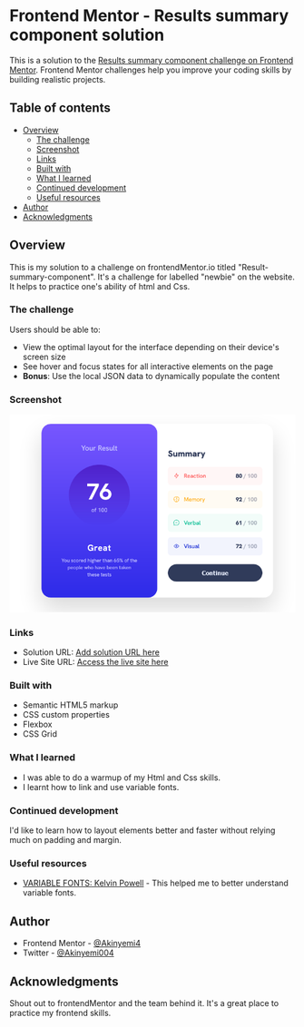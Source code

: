 # Frontend Mentor - Results summary component solution

This is a solution to the [Results summary component challenge on Frontend Mentor](https://www.frontendmentor.io/challenges/results-summary-component-CE_K6s0maV). Frontend Mentor challenges help you improve your coding skills by building realistic projects.

## Table of contents

- [Overview](#overview)
  - [The challenge](#the-challenge)
  - [Screenshot](#screenshot)
  - [Links](#links)
  - [Built with](#built-with)
  - [What I learned](#what-i-learned)
  - [Continued development](#continued-development)
  - [Useful resources](#useful-resources)
- [Author](#author)
- [Acknowledgments](#acknowledgments)

## Overview

This is my solution to a challenge on frontendMentor.io titled "Result-summary-component". It's a challenge for labelled "newbie" on the website. It helps to practice one's ability of html and Css.

### The challenge

Users should be able to:

- View the optimal layout for the interface depending on their device's screen size
- See hover and focus states for all interactive elements on the page
- **Bonus**: Use the local JSON data to dynamically populate the content

### Screenshot

![Screenshot](/Screenshot.png)

### Links

- Solution URL: [Add solution URL here](https://your-solution-url.com)
- Live Site URL: [Access the live site here](https://result-summary-components-hakinyemi.netlify.app/)

### Built with

- Semantic HTML5 markup
- CSS custom properties
- Flexbox
- CSS Grid

### What I learned

- I was able to do a warmup of my Html and Css skills.
- I learnt how to link and use variable fonts.

### Continued development

I'd like to learn how to layout elements better and faster without relying much on padding and margin.

### Useful resources

- [VARIABLE FONTS: Kelvin Powell](https://youtu.be/0fVymQ7SZw0) - This helped me to better understand variable fonts.

## Author

- Frontend Mentor - [@Akinyemi4](https://www.frontendmentor.io/profile/Akinyemi4)
- Twitter - [@Akinyemi004](https://twitter.com/Akinyemi004)

## Acknowledgments

Shout out to frontendMentor and the team behind it. It's a great place to practice my frontend skills.

